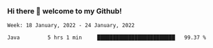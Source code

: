 ### Hi there 👋 welcome to my Github! 

<!--START_SECTION:waka-->
```text
Week: 18 January, 2022 - 24 January, 2022

Java         5 hrs 1 min     █████████████████████████   99.37 % 
```
<!--END_SECTION:waka-->
